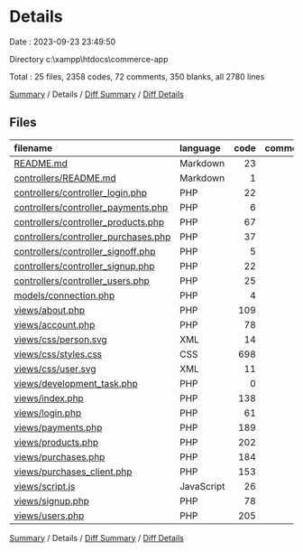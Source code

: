 # Details

Date : 2023-09-23 23:49:50

Directory c:\\xampp\\htdocs\\commerce-app

Total : 25 files,  2358 codes, 72 comments, 350 blanks, all 2780 lines

[Summary](results.md) / Details / [Diff Summary](diff.md) / [Diff Details](diff-details.md)

## Files
| filename | language | code | comment | blank | total |
| :--- | :--- | ---: | ---: | ---: | ---: |
| [README.md](/README.md) | Markdown | 23 | 0 | 7 | 30 |
| [controllers/README.md](/controllers/README.md) | Markdown | 1 | 0 | 0 | 1 |
| [controllers/controller_login.php](/controllers/controller_login.php) | PHP | 22 | 2 | 3 | 27 |
| [controllers/controller_payments.php](/controllers/controller_payments.php) | PHP | 6 | 0 | 3 | 9 |
| [controllers/controller_products.php](/controllers/controller_products.php) | PHP | 67 | 8 | 15 | 90 |
| [controllers/controller_purchases.php](/controllers/controller_purchases.php) | PHP | 37 | 6 | 11 | 54 |
| [controllers/controller_signoff.php](/controllers/controller_signoff.php) | PHP | 5 | 0 | 1 | 6 |
| [controllers/controller_signup.php](/controllers/controller_signup.php) | PHP | 22 | 0 | 0 | 22 |
| [controllers/controller_users.php](/controllers/controller_users.php) | PHP | 25 | 0 | 7 | 32 |
| [models/connection.php](/models/connection.php) | PHP | 4 | 2 | 2 | 8 |
| [views/about.php](/views/about.php) | PHP | 109 | 0 | 10 | 119 |
| [views/account.php](/views/account.php) | PHP | 78 | 1 | 11 | 90 |
| [views/css/person.svg](/views/css/person.svg) | XML | 14 | 0 | 1 | 15 |
| [views/css/styles.css](/views/css/styles.css) | CSS | 698 | 14 | 53 | 765 |
| [views/css/user.svg](/views/css/user.svg) | XML | 11 | 0 | 1 | 12 |
| [views/development_task.php](/views/development_task.php) | PHP | 0 | 0 | 1 | 1 |
| [views/index.php](/views/index.php) | PHP | 138 | 1 | 27 | 166 |
| [views/login.php](/views/login.php) | PHP | 61 | 3 | 18 | 82 |
| [views/payments.php](/views/payments.php) | PHP | 189 | 6 | 35 | 230 |
| [views/products.php](/views/products.php) | PHP | 202 | 5 | 27 | 234 |
| [views/purchases.php](/views/purchases.php) | PHP | 184 | 5 | 28 | 217 |
| [views/purchases_client.php](/views/purchases_client.php) | PHP | 153 | 5 | 24 | 182 |
| [views/script.js](/views/script.js) | JavaScript | 26 | 6 | 17 | 49 |
| [views/signup.php](/views/signup.php) | PHP | 78 | 3 | 21 | 102 |
| [views/users.php](/views/users.php) | PHP | 205 | 5 | 27 | 237 |

[Summary](results.md) / Details / [Diff Summary](diff.md) / [Diff Details](diff-details.md)